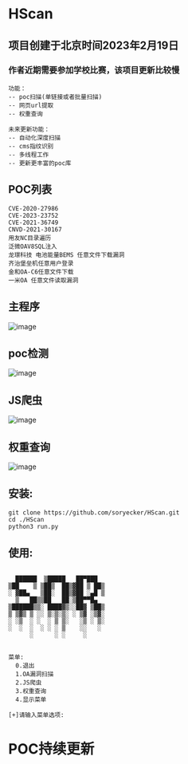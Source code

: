 # HScan
## 项目创建于北京时间2023年2月19日
### 作者近期需要参加学校比赛，该项目更新比较慢

```
功能：
-- poc扫描(单链接或者批量扫描)
-- 网页url提取
-- 权重查询
```
```
未来更新功能：
-- 自动化深度扫描
-- cms指纹识别
-- 多线程工作
-- 更新更丰富的poc库
```

## POC列表
```
CVE-2020-27986
CVE-2023-23752
CVE-2021-36749
CNVD-2021-30167
用友NC目录遍历
泛微OAV8SQL注入
龙璟科技 电池能量BEMS 任意文件下载漏洞
齐治堡垒机任意用户登录
金和OA-C6任意文件下载
一米OA 任意文件读取漏洞
```
## 主程序
![image](https://user-images.githubusercontent.com/46450756/235308547-1e727ef7-61fb-497d-85d6-1503f4e5e17a.png)

## poc检测
![image](https://user-images.githubusercontent.com/46450756/235308602-38fe668b-161f-43c9-82da-38cb50fc166a.png)

## JS爬虫
![image](https://user-images.githubusercontent.com/46450756/235308823-46bede86-8f1c-420f-9cd3-d6a025ea3097.png)

## 权重查询
![image](https://user-images.githubusercontent.com/46450756/235309061-dd06c1b9-1325-4834-92db-307d94e1c9a4.png)


## 安装:
```
git clone https://github.com/soryecker/HScan.git
cd ./HScan
python3 run.py
```

## 使用:
```

  ██████  ▒█████   ██▀███  
▒██    ▒ ▒██▒  ██▒▓██ ▒ ██▒
░ ▓██▄   ▒██░  ██▒▓██ ░▄█ ▒
  ▒   ██▒▒██   ██░▒██▀▀█▄  
▒██████▒▒░ ████▓▒░░██▓ ▒██▒
▒ ▒▓▒ ▒ ░░ ▒░▒░▒░ ░ ▒▓ ░▒▓░
░ ░▒  ░ ░  ░ ▒ ▒░   ░▒ ░ ▒░
░  ░  ░  ░ ░ ░ ▒    ░░   ░ 
      ░      ░ ░     ░     
                           

菜单:
  0.退出
  1.OA漏洞扫描
  2.JS爬虫
  3.权重查询
  4.显示菜单

[+]请输入菜单选项:
 ```

# POC持续更新
